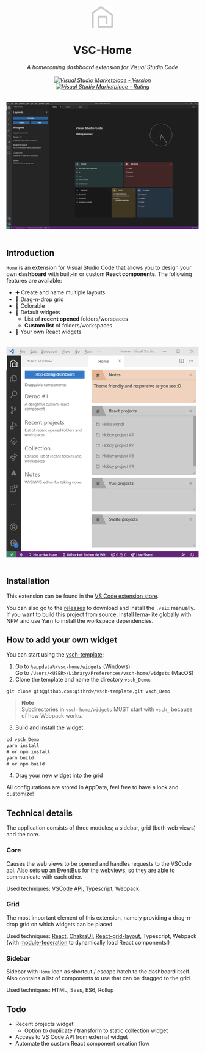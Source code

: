 <p align="center">
  <img src="packages/core/assets/logo_vschome.white.min.png" height="56" alt="VSCH Logo" />
</p>
<h1 align="center">VSC-Home</h1>
<i><p align="center">
A homecoming dashboard extension for Visual Studio Code
<br/><br/>
<a href="https://marketplace.visualstudio.com/items?itemName=rubendew.vsch-core"><img src="https://vsmarketplacebadge.apphb.com/version/rubendew.vsch-core.svg" alt="Visual Studio Marketplace - Version" />
<img src="https://vsmarketplacebadge.apphb.com/rating-star/rubendew.vsch-core.svg" alt="Visual Studio Marketplace - Rating" /></a>
</p></i>
<br/>
<img src="packages/core/assets/Demo - Dashboard 4.png" alt="Screenshot of usage" />
<br/>
<br/>

## Introduction

`Home` is an extension for Visual Studio Code that allows you to design your own **dashboard** with built-in or custom **React components**.
The following features are available:

- ➕ Create and name multiple layouts
- 🐲 Drag-n-drop grid
- 🎨 Colorable
- 🌟 Default widgets
  - List of **recent opened** folders/worspaces
  - **Custom list** of folders/workspaces
- 🎉 Your own React widgets
  <br/>
  <br/>

<img src="packages/core/assets/Demo - Dashboard 3.png" alt="Screenshot of usage" />
<br/>
<br/>

## Installation

This extension can be found in the [VS Code extension store](https://marketplace.visualstudio.com/items?itemName=rubendew.vsch-core).

You can also go to the [releases](https://github.com/githrdw/vsc-home/releases) to download and install the `.vsix` manually.<br/>
If you want to build this project from source, install [lerna-lite](https://github.com/ghiscoding/lerna-lite) globally with NPM and use Yarn to install the workspace dependencies.

## How to add your own widget

You can start using the [vsch-template](https://github.com/githrdw/vsch-template):

1. Go to `%appdata%/vsc-home/widgets` (Windows)<br/>
Go to `/Users/<USER>/Library/Preferences/vsch-home/widgets` (MacOS)
2. Clone the template and name the directory `vsch_Demo`:

```
git clone git@github.com:githrdw/vsch-template.git vsch_Demo
```
> **Note**
<br/> Subdirectories in `vsch-home/widgets` MUST start with `vsch_` because of how Webpack works. 
3. Build and install the widget

```
cd vsch_Demo
yarn install
# or npm install
yarn build
# or npm build
```

4. Drag your new widget into the grid

All configurations are stored in AppData, feel free to have a look and customize!

## Technical details

The application consists of three modules; a sidebar, grid (both web views) and the core.

### Core

Causes the web views to be opened and handles requests to the VSCode api.
Also sets up an EventBus for the webviews, so they are able to communicate with each other.

Used techniques:
[VSCode API](https://code.visualstudio.com/api/references/vscode-api), Typescript, Webpack

### Grid

The most important element of this extension, namely providing a drag-n-drop grid on which widgets can be placed.

Used techniques:
[React](https://github.com/facebook/react),
[ChakraUI](https://github.com/chakra-ui/chakra-ui),
[React-grid-layout](https://github.com/react-grid-layout/react-grid-layout),
Typescript,
Webpack
(with [module-federation](https://module-federation.github.io/blog/get-started) to dynamically load React components!)

### Sidebar

Sidebar with `Home` icon as shortcut / escape hatch to the dashboard itself.
Also contains a list of components to use that can be dragged to the grid

Used techniques: HTML, Sass, ES6, Rollup

## Todo

- Recent projects widget
  - Option to duplicate / transform to static collection widget
- Access to VS Code API from external widget
- Automate the custom React component creation flow
